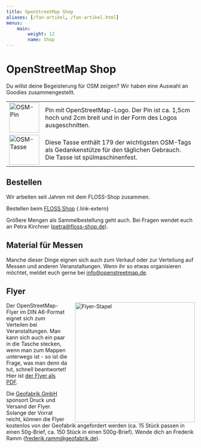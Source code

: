 ```yaml
---
title: OpenStreetMap Shop
aliases: [/fan-artikel, /fan-artikel.html]
menus:
    main:
        weight: 12
        name: Shop
---
```


# OpenStreetMap Shop

Du willst deine Begeisterung für OSM zeigen? Wir haben eine Auswahl an Goodies
zusammengestellt.

<table>
    <tr>
        <td><a target="_blank" href="https://www.floss-shop.de/de/floss-merchandise/openstreetmap/5/osm-pin?c=7"><img width="80px" src="img/osm-pin.jpg" alt="OSM-Pin" title="Pin mit OSM-Logo"/></a></td>
        <td class="span9">Pin mit OpenStreetMap-Logo. Der Pin ist ca. 1,5cm hoch und 2cm breit und in der Form des Logos ausgeschnitten.</td>
    </tr>
    <tr>
        <td><a target="_blank" href="https://www.floss-shop.de/de/floss-merchandise/openstreetmap/6/osm-tasse?c=7"><img width="80px" src="img/tasse-big.png" alt="OSM-Tasse" title="OSM Cheat Mug"/></a></td>
        <td class="span9">Diese Tasse enthält 179 der wichtigsten OSM-Tags als Gedankenstütze für den täglichen Gebrauch. Die Tasse ist spülmaschinenfest.</td>
    </tr>
</table>

## Bestellen

Wir arbeiten seit Jahren mit dem FLOSS-Shop zusammen.

Bestellen beim [FLOSS Shop](https://www.floss-shop.de/de/floss-merchandise/openstreetmap/)
{.link-extern}

Größere Mengen als Sammelbestellung geht auch. Bei Fragen wendet euch an Petra
Kirchner (petra@floss-shop.de).

## Material für Messen

Manche dieser Dinge eignen sich auch zum Verkauf oder zur Verteilung auf Messen
und anderen Veranstaltungen. Wenn ihr so etwas organisieren möchtet, meldet
euch gerne bei [info@openstreetmap.de](mailto:info@openstreetmap.de).

## Flyer

<img src="img/flyer-stapel.webp" width="320px" alt="Flyer-Stapel" title="Stapel von OSM-Flyern" style="float: right; margin-left: 20px;"/>

Der OpenStreetMap-Flyer im DIN A6-Format eignet sich zum Verteilen bei
Veranstaltungen. Man kann sich auch ein paar in die Tasche stecken, wenn man
zum Mappen unterwegs ist - so ist die Frage, was man denn da tut, schnell
beantwortet! Hier ist [der Flyer als PDF](https://wiki.openstreetmap.org/wiki/File:Faltprospekt-OpenStreetMap-Impression.pdf).

Die [Geofabrik GmbH](https://www.geofabrik.de/) sponsort Druck und Versand der
Flyer. Solange der Vorrat reicht, können die Flyer kostenlos von der
Geofabrik angefordert werden (ca. 15 Stück passen in einen 50g-Brief, ca. 150
Stück in einen 500g-Brief). Wende dich an Frederik Ramm (frederik.ramm@geofabrik.de).
